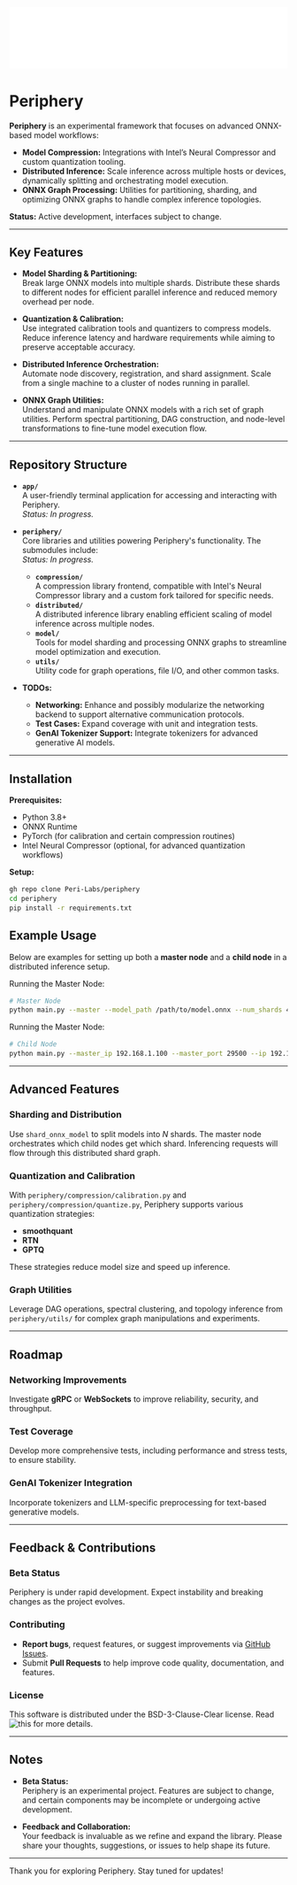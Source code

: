 ![Periphery Logo](/periphery_logo.png)

# Periphery

**Periphery** is an experimental framework that focuses on advanced ONNX-based model workflows:

- **Model Compression:** Integrations with Intel’s Neural Compressor and custom quantization tooling.  
- **Distributed Inference:** Scale inference across multiple hosts or devices, dynamically splitting and orchestrating model execution.  
- **ONNX Graph Processing:** Utilities for partitioning, sharding, and optimizing ONNX graphs to handle complex inference topologies.

**Status:** Active development, interfaces subject to change.

---

## Key Features

- **Model Sharding & Partitioning:**  
  Break large ONNX models into multiple shards. Distribute these shards to different nodes for efficient parallel inference and reduced memory overhead per node.

- **Quantization & Calibration:**  
  Use integrated calibration tools and quantizers to compress models. Reduce inference latency and hardware requirements while aiming to preserve acceptable accuracy.

- **Distributed Inference Orchestration:**  
  Automate node discovery, registration, and shard assignment. Scale from a single machine to a cluster of nodes running in parallel.

- **ONNX Graph Utilities:**  
  Understand and manipulate ONNX models with a rich set of graph utilities. Perform spectral partitioning, DAG construction, and node-level transformations to fine-tune model execution flow.

---

## Repository Structure

- **`app/`**  
  A user-friendly terminal application for accessing and interacting with Periphery.  
  *Status: In progress.*

- **`periphery/`**  
  Core libraries and utilities powering Periphery's functionality. The submodules include:  
  *Status: In progress.*
  - **`compression/`**  
    A compression library frontend, compatible with Intel's Neural Compressor library and a custom fork tailored for specific needs.  
  - **`distributed/`**  
    A distributed inference library enabling efficient scaling of model inference across multiple nodes.  
  - **`model/`**  
    Tools for model sharding and processing ONNX graphs to streamline model optimization and execution.  
  - **`utils/`**  
    Utility code for graph operations, file I/O, and other common tasks.

- **TODOs:**
  - **Networking:** Enhance and possibly modularize the networking backend to support alternative communication protocols.
  - **Test Cases:** Expand coverage with unit and integration tests.
  - **GenAI Tokenizer Support:** Integrate tokenizers for advanced generative AI models.

---

## Installation

**Prerequisites:**
- Python 3.8+
- ONNX Runtime
- PyTorch (for calibration and certain compression routines)
- Intel Neural Compressor (optional, for advanced quantization workflows)

**Setup:**
```bash
gh repo clone Peri-Labs/periphery
cd periphery
pip install -r requirements.txt
```

## Example Usage

Below are examples for setting up both a **master node** and a **child node** in a distributed inference setup.

Running the Master Node:
```bash
# Master Node
python main.py --master --model_path /path/to/model.onnx --num_shards 4
```

Running the Master Node:
```bash
# Child Node
python main.py --master_ip 192.168.1.100 --master_port 29500 --ip 192.168.1.101 --port 29501
```
---

## Advanced Features

### Sharding and Distribution
Use `shard_onnx_model` to split models into *N* shards. The master node orchestrates which child nodes get which shard. Inferencing requests will flow through this distributed shard graph.

### Quantization and Calibration
With `periphery/compression/calibration.py` and `periphery/compression/quantize.py`, Periphery supports various quantization strategies:
- **smoothquant**
- **RTN**
- **GPTQ**

These strategies reduce model size and speed up inference.

### Graph Utilities
Leverage DAG operations, spectral clustering, and topology inference from `periphery/utils/` for complex graph manipulations and experiments.

---

## Roadmap

### Networking Improvements
Investigate **gRPC** or **WebSockets** to improve reliability, security, and throughput.

### Test Coverage
Develop more comprehensive tests, including performance and stress tests, to ensure stability.

### GenAI Tokenizer Integration
Incorporate tokenizers and LLM-specific preprocessing for text-based generative models.

---

## Feedback & Contributions

### Beta Status
Periphery is under rapid development. Expect instability and breaking changes as the project evolves.

### Contributing
- **Report bugs**, request features, or suggest improvements via [GitHub Issues](#).
- Submit **Pull Requests** to help improve code quality, documentation, and features.

### License
This software is distributed under the BSD-3-Clause-Clear license. Read ![this](LICENSE) for more details. 

---

## Notes

- **Beta Status:**  
  Periphery is an experimental project. Features are subject to change, and certain components may be incomplete or undergoing active development.  

- **Feedback and Collaboration:**  
  Your feedback is invaluable as we refine and expand the library. Please share your thoughts, suggestions, or issues to help shape its future.

---

Thank you for exploring Periphery. Stay tuned for updates!

